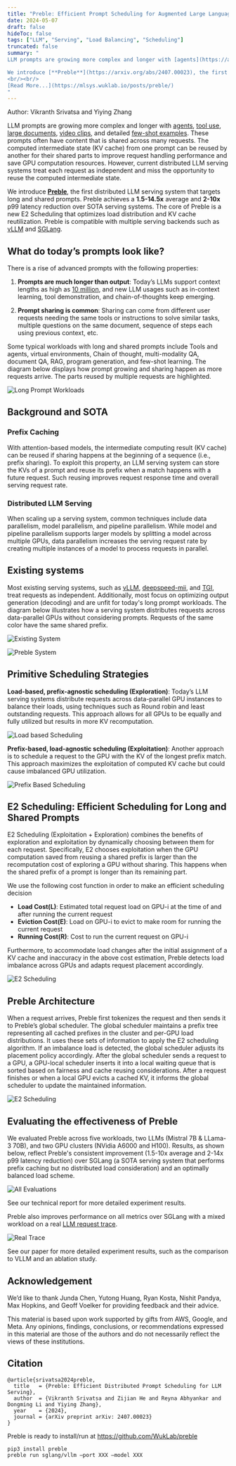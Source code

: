 ```yaml
---
title: "Preble: Efficient Prompt Scheduling for Augmented Large Language Models"
date: 2024-05-07
draft: false
hideToc: false
tags: ["LLM", "Serving", "Load Balancing", "Scheduling"]
truncated: false
summary: "
LLM prompts are growing more complex and longer with [agents](https://arxiv.org/abs/2308.11432), [tool use](https://platform.openai.com/docs/guides/function-calling), [large documents](https://arxiv.org/html/2404.07143v1), [video clips](https://blog.google/technology/ai/google-gemini-next-generation-model-february-2024/#context-window), and detailed [few-shot examples](https://arxiv.org/pdf/2210.03629). These prompts often have content that is shared across many requests. The computed intermediate state (KV cache) from one prompt can be reused by another for their shared parts to improve request handling performance and save GPU computation resources. However, current distributed LLM serving systems treat each request as independent and miss the opportunity to reuse the computed intermediate state. 

We introduce [**Preble**](https://arxiv.org/abs/2407.00023), the first distributed LLM serving system that targets long and shared prompts. Preble achieves a **1.5-14.5x** average and **2-10x** p99 latency reduction over SOTA serving systems. The core of Preble is a new E2 Scheduling that optimizes load distribution and KV cache reutilization.  Preble is compatible with multiple serving backends such as [vLLM](https://github.com/vllm-project/vllm) and [SGLang](https://github.com/sgl-project/sglang).
<br/><br/>
[Read More...](https://mlsys.wuklab.io/posts/preble/)
"
---
```

Author: Vikranth Srivatsa and Yiying Zhang

LLM prompts are growing more complex and longer with [agents](https://arxiv.org/abs/2308.11432), [tool use](https://platform.openai.com/docs/guides/function-calling), [large documents](https://arxiv.org/html/2404.07143v1), [video clips](https://blog.google/technology/ai/google-gemini-next-generation-model-february-2024/#context-window), and detailed [few-shot examples](https://arxiv.org/pdf/2210.03629). These prompts often have content that is shared across many requests. The computed intermediate state (KV cache) from one prompt can be reused by another for their shared parts to improve request handling performance and save GPU computation resources. However, current distributed LLM serving systems treat each request as independent and miss the opportunity to reuse the computed intermediate state. 

We introduce [**Preble**](https://github.com/WukLab/preble), the first distributed LLM serving system that targets long and shared prompts. Preble achieves a **1.5-14.5x** average and **2-10x** p99 latency reduction over SOTA serving systems. The core of Preble is a new E2 Scheduling that optimizes load distribution and KV cache reutilization.  Preble is compatible with multiple serving backends such as [vLLM](https://github.com/vllm-project/vllm) and [SGLang](https://github.com/sgl-project/sglang).

## What do today’s prompts look like?  
There is a rise of advanced prompts with the following properties:
 
1. **Prompts are much longer than output**: Today’s LLMs support context lengths as high as [10 million](https://blog.google/technology/ai/google-gemini-next-generation-model-february-2024/#context-window), and new LLM usages such as in-context learning, tool demonstration, and chain-of-thoughts keep emerging. 


2. **Prompt sharing is common**: Sharing can come from different user requests needing the same tools or instructions to solve similar tasks, multiple questions on the same document, sequence of steps each using previous context, etc.

Some typical workloads with long and shared prompts include Tools and agents, virtual environments, Chain of thought, multi-modality QA, document QA, RAG, program generation, and few-shot learning. The diagram below displays how prompt growing and sharing happen as more requests arrive. The parts reused by multiple requests are highlighted.  

  

![Long Prompt Workloads](/images/preble_gifs/long_prompt_ggl_drive.gif)

  

## Background and SOTA

### Prefix Caching

With attention-based models, the intermediate computing result (KV cache) can be reused if sharing happens at the beginning of a sequence (i.e., prefix sharing). To exploit this property, an LLM serving system can store the KVs of a prompt and reuse its prefix when a match happens with a future request. Such reusing improves request response time and overall serving request rate. 
  

### Distributed LLM Serving

When scaling up a serving system, common techniques include data parallelism, model parallelism, and pipeline parallelism. While model and pipeline parallelism supports larger models by splitting a model across multiple GPUs, data parallelism increases the serving request rate by creating multiple instances of a model to process requests in parallel. 
  

## Existing systems

  

Most existing serving systems, such as [vLLM](https://github.com/vllm-project/vllm), [deepspeed-mii](https://github.com/microsoft/DeepSpeed-MII), and [TGI](https://github.com/huggingface/text-generation-inference), treat requests as independent. Additionally, most focus on optimizing output generation (decoding) and are unfit for today's long prompt workloads. The diagram below illustrates how a serving system distributes requests across data-parallel GPUs without considering prompts. Requests of the same color have the same shared prefix.
  

![Existing System](/images/preble_gifs/existing_system_processing.gif)  

![Preble System](/images/preble_gifs/prompt_aware_scheduling_gif.gif)
  

## Primitive Scheduling Strategies

**Load-based, prefix-agnostic scheduling (Exploration)**: Today’s LLM serving systems distribute requests across data-parallel GPU instances to balance their loads, using techniques such as Round robin and least outstanding requests. This approach allows for all GPUs to be equally and fully utilized but results in more KV recomputation. 

![Load based Scheduling](/images/preble_gifs/load_based.gif)

**Prefix-based, load-agnostic scheduling (Exploitation)**: Another approach is to schedule a request to the GPU with the KV of the longest prefix match. This approach maximizes the exploitation of computed KV cache but could cause imbalanced GPU utilization. 
  
![Prefix Based Scheduling](/images/preble_gifs/prefix_based.gif)

## E2 Scheduling: Efficient Scheduling for Long and Shared Prompts

E2 Scheduling (Exploitation + Exploration) combines the benefits of exploration and exploitation by dynamically choosing between them for each request. 
Specifically, E2 chooses exploitation when the GPU computation saved from reusing a shared prefix is larger than the recomputation cost of exploring a GPU without sharing. This happens when the shared prefix of a prompt is longer than its remaining part.
  
We use the following cost function in order to make an efficient scheduling decision
- **Load Cost(L)**: Estimated total request load on GPU-i at the time of and after running the current request
- **Eviction Cost(E)**:  Load on GPU-i to evict to make room for running the current request
- **Running Cost(R\)**: Cost to run the current request on GPU-i 

Furthermore, to accommodate load changes after the initial assignment of a KV cache and inaccuracy in the above cost estimation, Preble detects load imbalance across GPUs and adapts request placement accordingly. 

![E2 Scheduling](/images/preble_gifs/preble_shared_prefix.gif)

  

## Preble Architecture

When a request arrives, Preble first tokenizes the request and then sends it to Preble’s global scheduler. The global scheduler maintains a prefix tree representing all cached prefixes in the cluster and per-GPU load distributions. It uses these sets of information to apply the E2 scheduling algorithm. If an imbalance load is detected, the global scheduler adjusts its placement policy accordingly. After the global scheduler sends a request to a GPU, a GPU-local scheduler inserts it into a local waiting queue that is sorted based on fairness and cache reusing considerations. After a request finishes or when a local GPU evicts a cached KV, it informs the global scheduler to update the maintained information. 


![E2 Scheduling](/images/preble_gifs/preble_arch_gif.gif)


## Evaluating the effectiveness of Preble

We evaluated Preble across five workloads, two LLMs (Mistral 7B & LLama-3 70B), and two GPU clusters (NVidia A6000 and H100). Results, as shown below, reflect Preble's consistent improvement  (1.5-10x average and 2-14x p99 latency reduction) over SGLang (a SOTA serving system that performs prefix caching but no distributed load consideration) and an optimally balanced load scheme. 

![All Evaluations](/images/preble_gifs/eval_all_in_one.svg)

See our technical report for more detailed experiment results.

  

Preble also improves performance on all metrics over SGLang with a mixed workload on a real [LLM request trace](https://github.com/Azure/AzurePublicDataset).

![Real Trace](/images/preble_gifs/eval_real_trace.svg)

See our paper for more detailed experiment results, such as the comparison to VLLM and an ablation study. 		
  

## Acknowledgement

We’d like to thank Junda Chen, Yutong Huang, Ryan Kosta, Nishit Pandya, Max Hopkins, and Geoff Voelker for providing feedback and their advice.

This material is based upon work supported by gifts from AWS, Google, and Meta. Any opinions, findings, conclusions, or recommendations expressed in this material are those of the authors and do not necessarily reflect the views of these institutions.

  

## Citation
```
@article{srivatsa2024preble,
  title   = {Preble: Efficient Distributed Prompt Scheduling for LLM Serving},
  author  = {Vikranth Srivatsa and Zijian He and Reyna Abhyankar and Dongming Li and Yiying Zhang},
  year    = {2024},
  journal = {arXiv preprint arXiv: 2407.00023}
}
```

Preble is ready to install/run at https://github.com/WukLab/preble
```
pip3 install preble
preble run sglang/vllm –port XXX –model XXX
```
